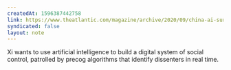 ```yaml
---
createdAt: 1596387442758
link: https://www.theatlantic.com/magazine/archive/2020/09/china-ai-surveillance/614197/
syndicated: false
layout: note
---
```


Xi wants to use artificial intelligence to build a digital system of social control, patrolled by precog algorithms that identify dissenters in real time.
